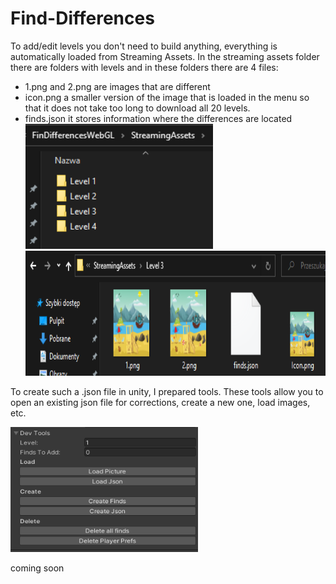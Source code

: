 # Find-Differences
To add/edit levels you don't need to build anything, everything is automatically loaded from Streaming Assets. In the streaming assets folder there are folders with levels and in these folders there are 4 files:
- 1.png and 2.png are images that are different
- icon.png a smaller version of the image that is loaded in the menu so that it does not take too long to download all 20 levels.
- finds.json it stores information where the differences are located<br>
  <img src="Pictures/levels.png" alt="Space" width="300" height="200">
  <img src="Pictures/StreamingAssets.png" alt="Space" width="600" height="200"><br>

To create such a .json file in unity, I prepared tools. These tools allow you to open an existing json file for corrections, create a new one, load images, etc.

<img src="Pictures/LoadPicture.png" alt="Space" width="300" height="200">

coming soon
